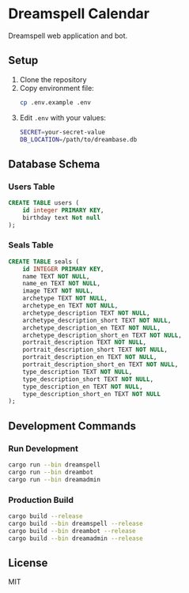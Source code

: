 # Dreamspell Calendar

Dreamspell web application and bot.

## Setup

1. Clone the repository
2. Copy environment file:
   ```bash
   cp .env.example .env
   ```
3. Edit `.env` with your values:
   ```bash
   SECRET=your-secret-value
   DB_LOCATION=/path/to/dreambase.db
   ```

## Database Schema

### Users Table
```sql
CREATE TABLE users (
    id integer PRIMARY KEY,
    birthday text Not null
);
```

### Seals Table
```sql
CREATE TABLE seals (
    id INTEGER PRIMARY KEY,
    name TEXT NOT NULL,
    name_en TEXT NOT NULL,
    image TEXT NOT NULL,
    archetype TEXT NOT NULL,
    archetype_en TEXT NOT NULL,
    archetype_description TEXT NOT NULL,
    archetype_description_short TEXT NOT NULL,
    archetype_description_en TEXT NOT NULL,
    archetype_description_short_en TEXT NOT NULL,
    portrait_description TEXT NOT NULL,
    portrait_description_short TEXT NOT NULL,
    portrait_description_en TEXT NOT NULL,
    portrait_description_short_en TEXT NOT NULL,
    type_description TEXT NOT NULL,
    type_description_short TEXT NOT NULL,
    type_description_en TEXT NOT NULL,
    type_description_short_en TEXT NOT NULL
);
```

## Development Commands

### Run Development
```bash
cargo run --bin dreamspell
cargo run --bin dreambot
cargo run --bin dreamadmin
```

### Production Build
```bash
cargo build --release
cargo build --bin dreamspell --release
cargo build --bin dreambot --release
cargo build --bin dreamadmin --release
```

## License

MIT
